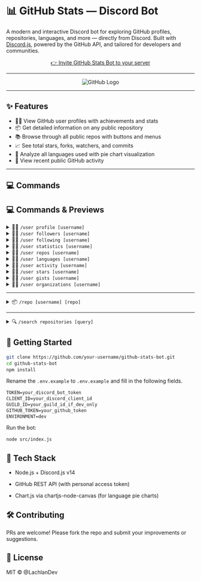 # 📊 GitHub Stats — Discord Bot

A modern and interactive Discord bot for exploring GitHub profiles, repositories, languages, and more — directly from Discord. Built with [Discord.js](https://discord.js.org), powered by the GitHub API, and tailored for developers and communities.

<p align="center">
  <a href="https://discord.com/oauth2/authorize?client_id=1368511664676274186&permissions=277025508352&scope=bot%20applications.commands">
    👉 Invite GitHub Stats Bot to your server
  </a>
</p>

---

<p align="center">
  <img src="https://github.githubassets.com/images/modules/logos_page/GitHub-Mark.png" alt="GitHub Logo" width="100" />
</p>

---

## ✨ Features

- 🧑‍💻 View GitHub user profiles with achievements and stats  
- 📦 Get detailed information on any public repository  
- 📚 Browse through all public repos with buttons and menus  
- 📈 See total stars, forks, watchers, and commits  
- 🧠 Analyze all languages used with pie chart visualization  
- 📰 View recent public GitHub activity  

---

## 💻 Commands
## 💻 Commands & Previews

<details>
<summary>🧑‍💻 <code>/user profile [username]</code></summary>

_View a GitHub user profile with stats and achievements._

![User Profile Preview](./media/preview/userprofile.png)

</details>

<details>
<summary>🧑‍💻 <code>/user followers [username]</code></summary>

_List followers of a GitHub user._

![User Followers Preview](./media/preview/userfollowers.png)

</details>

<details>
<summary>🧑‍💻 <code>/user following [username]</code></summary>

_List who a GitHub user is following._

![User Following Preview](/media/preview/userfollowing.png)

</details>

<details>
<summary>🧑‍💻 <code>/user statistics [username]</code></summary>

_Summary stats about a GitHub user._

![User Statistics Preview](/media/preview/userstats.png)

</details>

<details>
<summary>🧑‍💻 <code>/user repos [username]</code></summary>

_List public repositories for a GitHub user._

![User Repos Preview](/media/preview/userrepos.png)

</details>

<details>
<summary>🧑‍💻 <code>/user languages [username]</code></summary>

_Aggregated language usage across all public repositories._

![User Languages Preview](/media/preview/userlang.png)

</details>

<details>
<summary>🧑‍💻 <code>/user activity [username]</code></summary>

_Show recent public GitHub activity._

![User Activity Preview](/media/preview/useractivity.png)

</details>

<details>
<summary>🧑‍💻 <code>/user stars [username]</code></summary>

_List repositories starred by a GitHub user._

![User Stars Preview](/media/preview/userrepos.png)

</details>

<details>
<summary>🧑‍💻 <code>/user gists [username]</code></summary>

_List public gists for a GitHub user._

![User Gists Preview](/media/preview/usergists.png)

</details>

<details>
<summary>🧑‍💻 <code>/user organizations [username]</code></summary>

_List organizations a GitHub user belongs to._

![User Orgs Preview](/media/preview/userorgs.png)

</details>

---

<details>
<summary>📦 <code>/repo [username] [repo]</code></summary>

_Get detailed information on a GitHub repository._

![Repo Preview](/media/preview/repointeractive.png)
![Repo Preview](/media/preview/repointeractivefalse.png)


</details>

---

<details>
<summary>🔍 <code>/search repositories [query]</code></summary>

_Search GitHub repositories._

![Repo Preview](/media/preview/reposearch.png)
![Repo Preview](/media/preview/reposearch2.png)

</details>

## 🚀 Getting Started

```bash
git clone https://github.com/your-username/github-stats-bot.git
cd github-stats-bot
npm install

```
Rename the ``.env.example`` to ``.env.example`` and fill in the following fields.

```
TOKEN=your_discord_bot_token
CLIENT_ID=your_discord_client_id
GUILD_ID=your_guild_id_if_dev_only
GITHUB_TOKEN=your_github_token
ENVIRONMENT=dev
```

Run the bot:
```bash
node src/index.js
```

## 🧪 Tech Stack
- Node.js + Discord.js v14

- GitHub REST API (with personal access token)

- Chart.js via chartjs-node-canvas (for language pie charts)

## 🛠️ Contributing
PRs are welcome! Please fork the repo and submit your improvements or suggestions.

## 📄 License
MIT © @LachlanDev